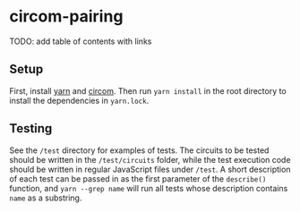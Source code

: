 # circom-pairing

TODO: add table of contents with links

## Setup
First, install [yarn](https://classic.yarnpkg.com/en/) and [circom](https://docs.circom.io/getting-started/installation/). 
Then run ```yarn install``` in the root directory to install the dependencies in ```yarn.lock```. 

## Testing
See the ```/test``` directory for examples of tests. The circuits to be tested should be written in the ```/test/circuits``` folder, while the test execution code should be written in regular JavaScript files under ```/test```. A short description of each test can be passed in as the first parameter of the ```describe()``` function, and ```yarn --grep name``` will run all tests whose description contains ```name``` as a substring. 